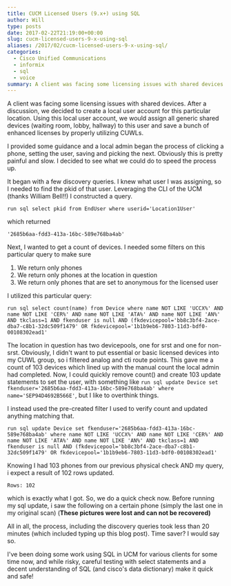 ```yaml
---
title: CUCM Licensed Users (9.x+) using SQL
author: Will
type: posts
date: 2017-02-22T21:19:00+00:00
slug: cucm-licensed-users-9-x-using-sql
aliases: /2017/02/cucm-licensed-users-9-x-using-sql/
categories:
  - Cisco Unified Communications
  - informix
  - sql
  - voice
summary: A client was facing some licensing issues with shared devices. After a discussion, we decided to create a local user account for this particular location. Using this local user account, we would assign all generic shared devices (waiting room, lobby, hallway) to this user and save a bunch of enhanced licenses by properly utilizing CUWLs. I provided some guidance and a local admin began the process of clicking a phone, setting the user, saving and picking the next. Obviously this is pretty painful and slow. I decided to see what we could do to speed the process up.
---
```

A client was facing some licensing issues with shared devices. After a discussion, we decided to create a local user account for this particular location. Using this local user account, we would assign all generic shared devices (waiting room, lobby, hallway) to this user and save a bunch of enhanced licenses by properly utilizing CUWLs.

I provided some guidance and a local admin began the process of clicking a phone, setting the user, saving and picking the next. Obviously this is pretty painful and slow. I decided to see what we could do to speed the process up.

It began with a few discovery queries. I knew what user I was assigning, so I needed to find the pkid of that user. Leveraging the CLI of the UCM (thanks William Bell!!) I constructed a query.

`run sql select pkid from EndUser where userid='Location1User'`

which returned

`'2685b6aa-fdd3-413a-16bc-589e768ba4ab'`

Next, I wanted to get a count of devices. I needed some filters on this particular query to make sure

  1. We return only phones
  2. We return only phones at the location in question
  3. We return only phones that are set to anonymous for the licensed user

I utilized this particular query:

`run sql select count(name) from Device where name NOT LIKE 'UCCX%' AND name NOT LIKE 'CER%' AND name NOT LIKE 'ATA%' AND name NOT LIKE 'AN%' AND tkclass=1 AND fkenduser is null AND (fkdevicepool='bb8c3bf4-2ace-dba7-c8b1-32dc509f1479' OR fkdevicepool='1b1b9eb6-7803-11d3-bdf0-00108302ead1'`

The location in question has two devicepools, one for srst and one for non-srst. Obviously, I didn't want to put essential or basic licensed devices into my CUWL group, so i filtered analog and cti route points. This gave me a count of 103 devices which lined up with the manual count the local admin had completed. Now, I could quickly remove count() and create 103 update statements to set the user, with something like `run sql update Device set fkenduser='2685b6aa-fdd3-413a-16bc-589e768ba4ab' where name='SEP94D4692B566E'`, but I like to overthink things.

I instead used the pre-created filter I used to verify count and updated anything matching that.

`run sql update Device set fkenduser='2685b6aa-fdd3-413a-16bc-589e768ba4ab' where name NOT LIKE 'UCCX%' AND name NOT LIKE 'CER%' AND name NOT LIKE 'ATA%' AND name NOT LIKE 'AN%' AND tkclass=1 AND fkenduser is null AND (fkdevicepool='bb8c3bf4-2ace-dba7-c8b1-32dc509f1479' OR fkdevicepool='1b1b9eb6-7803-11d3-bdf0-00108302ead1'`

Knowing I had 103 phones from our previous physical check AND my query, i expect a result of 102 rows updated.

`Rows: 102`

which is exactly what I got. So, we do a quick check now. Before running my sql update, i saw the following on a certain phone (simply the last one in my original scan) (**These pictures were lost and can not be recovered)**

All in all, the process, including the discovery queries took less than 20 minutes (which included typing up this blog post). Time saver? I would say so.

I've been doing some work using SQL in UCM for various clients for some time now, and while risky, careful testing with select statements and a decent understanding of SQL (and cisco's data dictionary) make it quick and safe!
